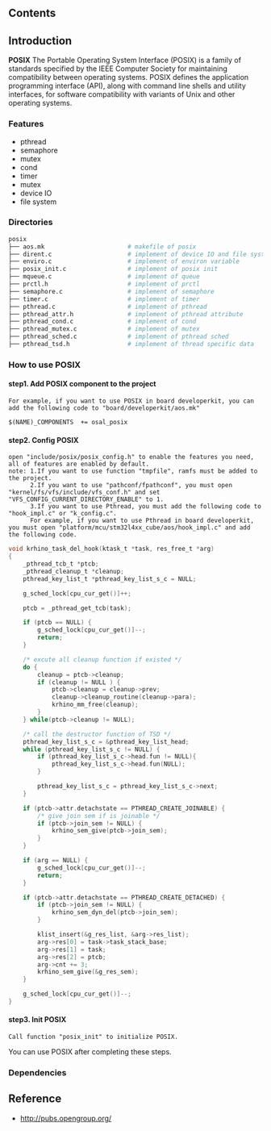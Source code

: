 ## Contents

## Introduction
**POSIX** The Portable Operating System Interface (POSIX) is a family of standards specified by the IEEE Computer Society for maintaining compatibility between operating systems. POSIX defines the application programming interface (API), along with command line shells and utility interfaces, for software compatibility with variants of Unix and other operating systems.

### Features
- pthread
- semaphore
- mutex
- cond
- timer
- mutex
- device IO
- file system

### Directories

```sh
posix
├── aos.mk                       # makefile of posix
├── dirent.c                     # implement of device IO and file system
├── enviro.c                     # implement of environ variable
├── posix_init.c                 # implement of posix init
├── mqueue.c                     # implement of queue
├── prctl.h                      # implement of prctl
├── semaphore.c                  # implement of semaphore
├── timer.c                      # implement of timer
├── pthread.c                    # implement of pthread
├── pthread_attr.h               # implement of pthread attribute
├── pthread_cond.c               # implement of cond
├── pthread_mutex.c              # implement of mutex
├── pthread_sched.c              # implement of pthread sched
├── pthread_tsd.h                # implement of thread specific data
```
### How to use POSIX
#### step1. Add POSIX component to the project
    For example, if you want to use POSIX in board developerkit, you can add the following code to "board/developerkit/aos.mk"
```
$(NAME)_COMPONENTS  += osal_posix
```
#### step2. Config POSIX
    open "include/posix/posix_config.h" to enable the features you need, all of features are enabled by default.
    note: 1.If you want to use function "tmpfile", ramfs must be added to the project.
          2.If you want to use "pathconf/fpathconf", you must open "kernel/fs/vfs/include/vfs_conf.h" and set "VFS_CONFIG_CURRENT_DIRECTORY_ENABLE" to 1.
          3.If you want to use Pthread, you must add the following code to "hook_impl.c" or "k_config.c".
          For example, if you want to use Pthread in board developerkit, you must open "platform/mcu/stm32l4xx_cube/aos/hook_impl.c" and add the following code.

```C
void krhino_task_del_hook(ktask_t *task, res_free_t *arg)
{
    _pthread_tcb_t *ptcb;
    _pthread_cleanup_t *cleanup;
    pthread_key_list_t *pthread_key_list_s_c = NULL;

    g_sched_lock[cpu_cur_get()]++;

    ptcb = _pthread_get_tcb(task);

    if (ptcb == NULL) {
        g_sched_lock[cpu_cur_get()]--;
        return;
    }

    /* excute all cleanup function if existed */
    do {
        cleanup = ptcb->cleanup;
        if (cleanup != NULL ) {
            ptcb->cleanup = cleanup->prev;
            cleanup->cleanup_routine(cleanup->para);
            krhino_mm_free(cleanup);
        }
    } while(ptcb->cleanup != NULL);

    /* call the destructor function of TSD */
    pthread_key_list_s_c = &pthread_key_list_head;
    while (pthread_key_list_s_c != NULL) {
        if (pthread_key_list_s_c->head.fun != NULL){
            pthread_key_list_s_c->head.fun(NULL);
        }

        pthread_key_list_s_c = pthread_key_list_s_c->next;
    }

    if (ptcb->attr.detachstate == PTHREAD_CREATE_JOINABLE) {
        /* give join sem if is joinable */
        if (ptcb->join_sem != NULL) {
            krhino_sem_give(ptcb->join_sem);
        }
    }

    if (arg == NULL) {
        g_sched_lock[cpu_cur_get()]--;
        return;
    }

    if (ptcb->attr.detachstate == PTHREAD_CREATE_DETACHED) {
        if (ptcb->join_sem != NULL) {
            krhino_sem_dyn_del(ptcb->join_sem);
        }

        klist_insert(&g_res_list, &arg->res_list);
        arg->res[0] = task->task_stack_base;
        arg->res[1] = task;
        arg->res[2] = ptcb;
        arg->cnt += 3;
        krhino_sem_give(&g_res_sem);
    }

    g_sched_lock[cpu_cur_get()]--;
}
```
#### step3. Init POSIX
    Call function "posix_init" to initialize POSIX.

You can use POSIX after completing these steps.

### Dependencies

## Reference
- http://pubs.opengroup.org/

